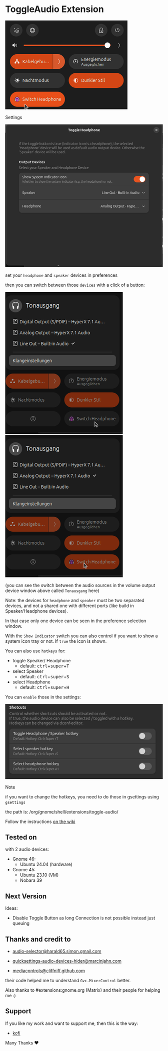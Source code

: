 # ToggleAudio Extension

![thumbnail](img/thumbnail.png)

Settings

![shows settings](img/settings.png)

set your `headphone` and `speaker` devices in preferences

then you can switch between those `devices` with a click of a button:

![speaker](img/speaker.png) ![headphone](img/headphone.png)

(you can see the switch between the audio sources in the volume output device window above called `Tonausgang` here)

 Note: the devices for `headphone` and `speaker` must be two separated devices, and not a shared one with different ports (like build in Speaker/Headphone devices).

 In that case only one device can be seen in the preference selection window.

 With the `Show Indicator` switch you can also control if you want to show a system icon tray or not.
 If `true` the icon is shown.

 You can also use `hotkeys` for:

* toggle Speaker/ Headphone
  * default: <kbd>ctrl</kbd>+<kbd>super</kbd>+<kbd>T</kbd>
* select Speaker
  * default: <kbd>ctrl</kbd>+<kbd>super</kbd>+<kbd>S</kbd>
* select Headphone
  * default: <kbd>ctrl</kbd>+<kbd>super</kbd>+<kbd>H</kbd>

You can `enable` those in the settings:

![settings show hotkey area](img/settings_2.png)

>[!NOTE] 
> if you want to change the hotkeys, you need to do those in gsettings using `gsettings`
>
>the path is: /org/gnome/shell/extensions/toggle-audio/
>
>Follow the instructions [on the wiki](https://github.com/Blackstareye/toggleAudio-blackeyeprojects.de/wiki/Changing-hotkeys)


## Tested on

with 2 audio devices:

* Gnome 46:
  * Ubuntu 24.04 (hardware)
* Gnome 45:
  * Ubuntu 23.10 (VM)
  * Nobara 39

## Next Version

Ideas:

* Disable Toggle Button as long Connection is not possible instead just queuing  

## Thanks and credit to

* [audio-selector@harald65.simon.gmail.com](https://github.com/hs65/Gnome-Shell-Extension-Audio-Selector)
* [quicksettings-audio-devices-hider@marcinjahn.com](https://github.com/marcinjahn/gnome-quicksettings-audio-devices-hider-extension)

* [mediacontrols@cliffniff.github.com](https://github.com/cliffniff/media-controls)

their code helped me to understand `Gvc.MixerControl` better.

Also thanks to #extensions:gnome.org (Matrix) and their people for helping me :)

## Support

If you like my work and want to support me, then this is the way:

* [kofi](https://ko-fi.com/black_eye)

Many Thanks ♥
